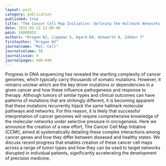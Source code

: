 ```yaml
---
layout: post
category: publication
published: true
title: "The Cancer Cell Map Initiative: Defining the Hallmark Networks of Cancer."
date: 2015-05-22 12:00:00
pmid: 26000852
authors: "Krogan NJ, Lippman S, Agard DA, Ashworth A, Ideker T"
firstauthor: "Krogan NJ"
journalname: "Mol. Cell"
journalvolume: 58
journalissue: 4
journalpages: 690-698
---
```


Progress in DNA sequencing has revealed the startling complexity of cancer genomes, which typically carry thousands of somatic mutations. However, it remains unclear which are the key driver mutations or dependencies in a given cancer and how these influence pathogenesis and response to therapy. Although tumors of similar types and clinical outcomes can have patterns of mutations that are strikingly different, it is becoming apparent that these mutations recurrently hijack the same hallmark molecular pathways and networks. For this reason, it is likely that successful interpretation of cancer genomes will require comprehensive knowledge of the molecular networks under selective pressure in oncogenesis. Here we announce the creation of a new effort, The Cancer Cell Map Initiative (CCMI), aimed at systematically detailing these complex interactions among cancer genes and how they differ between diseased and healthy states. We discuss recent progress that enables creation of these cancer cell maps across a range of tumor types and how they can be used to target networks disrupted in individual patients, significantly accelerating the development of precision medicine.

